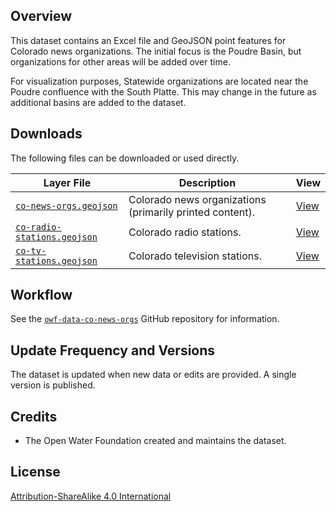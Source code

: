 ## Overview ##

This dataset contains an Excel file and GeoJSON point features for Colorado news organizations.
The initial focus is the Poudre Basin, but organizations for other areas will be added over time.

For visualization purposes, Statewide organizations are located near the Poudre confluence with the South Platte.
This may change in the future as additional basins are added to the dataset.

## Downloads ##

The following files can be downloaded or used directly.

| **Layer File** | **Description** | **View** |
| -- | -- | -- |
| [`co-news-orgs.geojson`](co-news-orgs.geojson) | Colorado news organizations (primarily printed content). | [View](https://gavinr.github.io/geojson-viewer/?url=https://data.openwaterfoundation.org/state/co/owf/news-orgs/co-news-orgs.geojson) |
| [`co-radio-stations.geojson`](co-radio-stations.geojson) | Colorado radio stations. | [View](https://gavinr.github.io/geojson-viewer/?url=https://data.openwaterfoundation.org/state/co/owf/news-orgs/co-radio-stations.geojson) |
| [`co-tv-stations.geojson`](co-tv-stations.geojson) | Colorado television stations. | [View](https://gavinr.github.io/geojson-viewer/?url=https://data.openwaterfoundation.org/state/co/owf/news-orgs/co-tv-stations.geojson) |

## Workflow ##

See the [`owf-data-co-news-orgs`](https://github.com/OpenWaterFoundation/owf-data-co-news-orgs)
GitHub repository for information.

## Update Frequency and Versions ##

The dataset is updated when new data or edits are provided.
A single version is published.

## Credits ##

* The Open Water Foundation created and maintains the dataset.

## License ##

[Attribution-ShareAlike 4.0 International](https://creativecommons.org/licenses/by-sa/4.0/)
